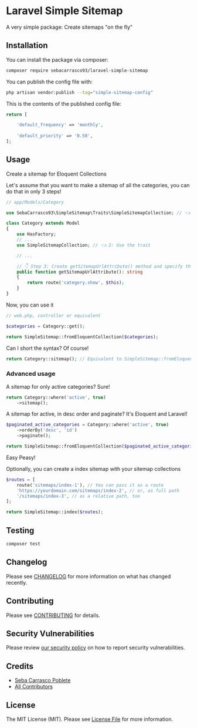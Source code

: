 # Laravel Simple Sitemap

A very simple package: Create sitemaps "on the fly"

## Installation

You can install the package via composer:

```bash
composer require sebacarrasco93/laravel-simple-sitemap
```

You can publish the config file with:

```bash
php artisan vendor:publish --tag="simple-sitemap-config"
```

This is the contents of the published config file:

```php
return [    

    'default_frequency' => 'monthly',
    
    'default_priority' => '0.50',
];
```

## Usage

Create a sitemap for Eloquent Collections

Let's assume that you want to make a sitemap of all the categories, you can do that in only 3 steps!

```php
// app/Models/Category

use SebaCarrasco93\SimpleSitemap\Traits\SimpleSitemapCollection; // 👈 1: Import Trait

class Category extends Model
{
    use HasFactory;
    // ...
    use SimpleSitemapCollection; // 👈 2: Use the trait

    // ...

    // 👇 Step 3: Create getSitemapUrlAttribute() method and specify the full url
    public function getSitemapUrlAttribute(): string 
    {
        return route('category.show', $this);
    }
}

```

Now, you can use it

```php
// web.php, controller or equivalent

$categories = Category::get();

return SimpleSitemap::fromEloquentCollection($categories);
```

Can I short the syntax? Of course!

```php
return Category::sitemap(); // Equivalent to SimpleSitemap::fromEloquentCollection(Category::get());
```

### Advanced usage

A sitemap for only active categories? Sure!

```php
return Category::where('active', true)
    ->sitemap();
```

A sitemap for active, in desc order and paginate? It's Eloquent and Laravel!

```php
$paginated_active_categories = Category::where('active', true)
    ->orderBy('desc', 'id')
    ->paginate();

return SimpleSitemap::fromEloquentCollection($paginated_active_categories);
```

Easy Peasy!

Optionally, you can create a index sitemap with your sitemap collections

```php
$routes = [
    route('sitemaps/index-1'), // You can pass it as a route
    'https://yourdomain.com/sitemaps/index-2', // or, as full path
    '/sitemaps/index-3', // as a relative path, too
];

return SimpleSitemap::index($routes);
```

## Testing

```bash
composer test
```

## Changelog

Please see [CHANGELOG](CHANGELOG.md) for more information on what has changed recently.

## Contributing

Please see [CONTRIBUTING](CONTRIBUTING.md) for details.

## Security Vulnerabilities

Please review [our security policy](../../security/policy) on how to report security vulnerabilities.

## Credits

- [Seba Carrasco Poblete](https://github.com/sebacarrasco93)
- [All Contributors](../../contributors)

## License

The MIT License (MIT). Please see [License File](LICENSE.md) for more information.
